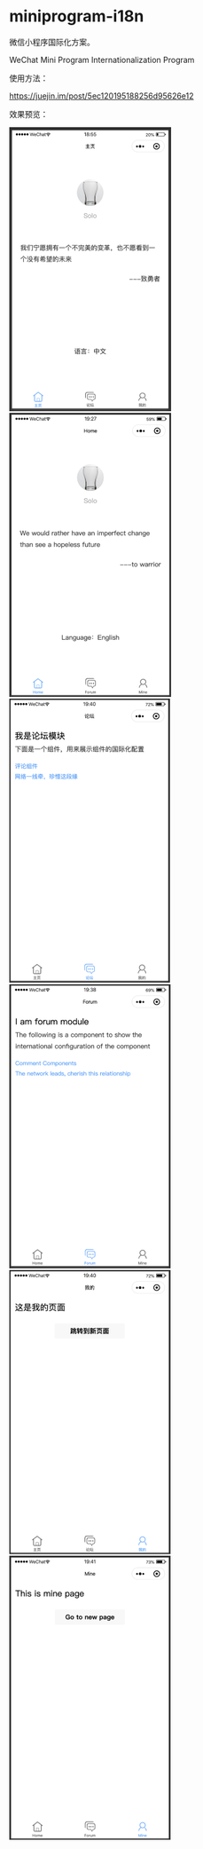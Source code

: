 # miniprogram-i18n
微信小程序国际化方案。

WeChat Mini Program Internationalization Program



使用方法：

https://juejin.im/post/5ec120195188256d95626e12



效果预览：

<img src="./doc/1.png" alt="i1" style="zoom:50%;" />

<img src="./doc/2.png" alt="2" style="zoom:50%;" />

<img src="./doc/3.png" alt="3" style="zoom:50%;" />

<img src="./doc/4.png" alt="4" style="zoom:50%;" />

<img src="./doc/5.png" alt="5" style="zoom:50%;" />

<img src="./doc/6.png" alt="6" style="zoom:50%;" />